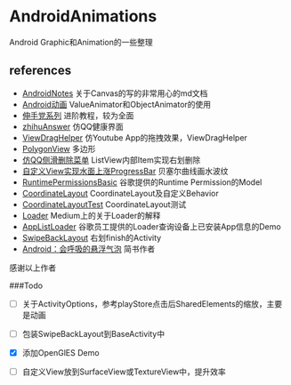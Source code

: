 # AndroidAnimations
Android Graphic和Animation的一些整理


## references 
- [AndroidNotes](https://github.com/GcsSloop/AndroidNote) 	关于Canvas的写的非常用心的md文档
- [Android动画](http://blog.csdn.net/yegongheng/article/details/38435553) 	ValueAnimator和ObjectAnimator的使用
- [伸手党系列](http://www.jianshu.com/p/13e975622b57) 	进阶教程，较为全面
- [zhihuAnswer](https://github.com/mutexliu/ZhihuAnswer) 	仿QQ健康界面
- [ViewDragHelper](https://github.com/flavienlaurent/flavienlaurent.com) 	仿Youtube App的拖拽效果，ViewDragHelper
- [PolygonView](https://github.com/jiangzehui/polygonsview) 	多边形
- [仿QQ侧滑删除菜单](https://github.com/fanrunqi/SwipeLayout) 	ListView内部Item实现右划删除
- [自定义View实现水面上涨ProgressBar](https://github.com/sheng-xiaoya/360FloatWindow) 	贝塞尔曲线画水波纹
- [RuntimePermissionsBasic](https://github.com/googlesamples/android-RuntimePermissionsBasic) 	谷歌提供的Runtime Permission的Model
- [CoordinateLayout](http://saulmm.github.io/mastering-coordinator) CoordinateLayout及自定义Behavior 
- [CoordinateLayoutTest](http://www.wangchenlong.org/2016/03/22/1603/228-coordinator-layout-first/) 	CoordinateLayout测试 
- [Loader](https://medium.com/google-developers/making-loading-data-on-android-lifecycle-aware-897e12760832#.y6t5axsfw) 	Medium上的关于Loader的解释 
- [AppListLoader](https://github.com/alexjlockwood/adp-applistloader) 	谷歌员工提供的Loader查询设备上已安装App信息的Demo 
- [SwipeBackLayout](https://github.com/ikew0ng/SwipeBackLayout) 	右划finish的Activity 
- [Android：会呼吸的悬浮气泡](http://www.jianshu.com/p/5a672bac5ba9) 简书作者

感谢以上作者


###Todo
- [ ] 关于ActivityOptions，参考playStore点击后SharedElements的缩放，主要是动画
- [ ] 包装SwipeBackLayout到BaseActivity中
- [X] 添加OpenGlES Demo
- [ ]  自定义View放到SurfaceView或TextureView中，提升效率

